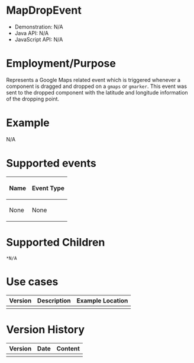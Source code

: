 

# MapDropEvent

- Demonstration: N/A
- Java API: N/A
- JavaScript API: N/A

# Employment/Purpose

Represents a Google Maps related event which is triggered whenever a
component is dragged and dropped on a `gmaps` or `gmarker`. This event
was sent to the dropped component with the latitude and longitude
information of the dropping point.

# Example

N/A

# Supported events

<table>
<thead>
<tr class="header">
<th><center>
<p>Name</p>
</center></th>
<th><center>
<p>Event Type</p>
</center></th>
</tr>
</thead>
<tbody>
<tr class="odd">
<td><p>None</p></td>
<td><p>None</p></td>
</tr>
</tbody>
</table>

# Supported Children

`*N/A`

# Use cases

| Version | Description | Example Location |
|---------|-------------|------------------|
|         |             |                  |

# Version History

| Version | Date | Content |
|---------|------|---------|
|         |      |         |


